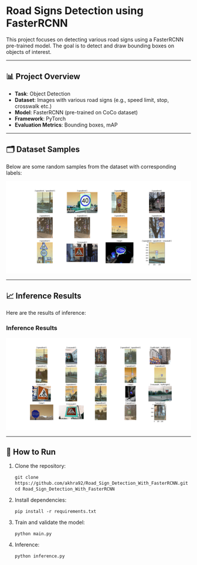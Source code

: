 # Road Signs Detection using FasterRCNN

This project focuses on detecting various road signs using a FasterRCNN pre-trained model. The goal is to detect and draw bounding boxes on objects of interest.

---

## 📊 Project Overview

- **Task**: Object Detection
- **Dataset**: Images with various road signs (e.g., speed limit, stop, crosswalk etc.)
- **Model**: FasterRCNN (pre-trained on CoCo dataset)
- **Framework**: PyTorch
- **Evaluation Metrics**: Bounding boxes, mAP

---

## 🗂️ Dataset Samples

Below are some random samples from the dataset with corresponding labels:

![Dataset Samples](assets/samples.png)

---

## 📈 Inference Results

Here are the results of inference:

### Inference Results
![Inference Result](assets/inference_results.png)

---

## 🚀 How to Run

1. Clone the repository:
   
   ```
   git clone https://github.com/akhra92/Road_Sign_Detection_With_FasterRCNN.git
   cd Road_Sign_Detection_With_FasterRCNN
   ```

3. Install dependencies:

   ```
   pip install -r requirements.txt
   ```
   
4. Train and validate the model:

   ```
   python main.py
   ```

5. Inference:
   
   ```
   python inference.py
   ```